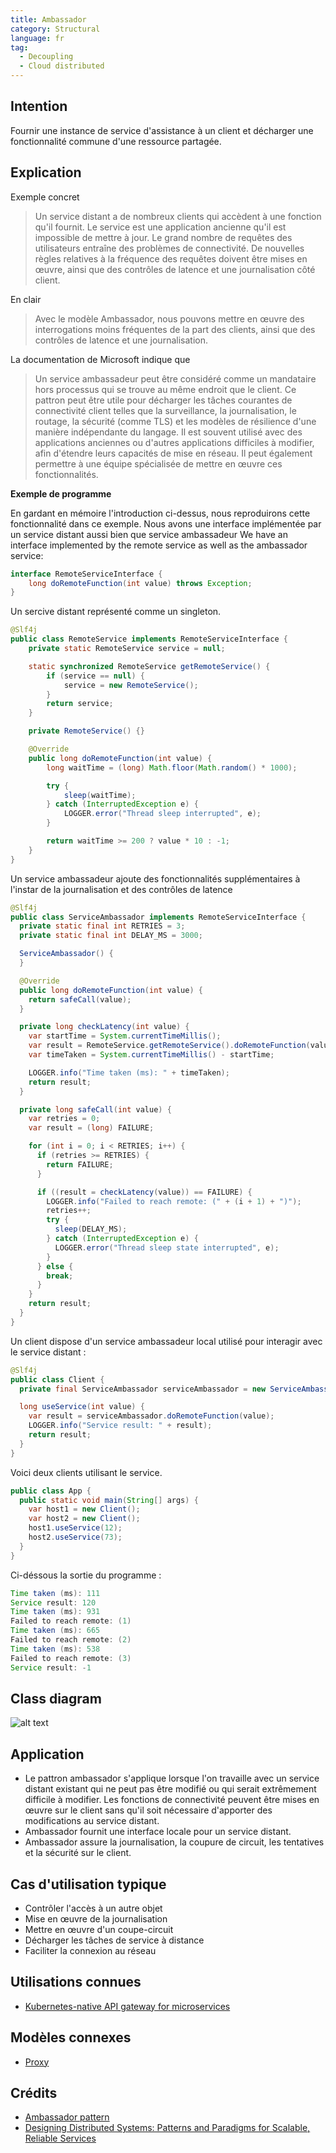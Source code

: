 ```yaml
---
title: Ambassador
category: Structural
language: fr
tag:
  - Decoupling
  - Cloud distributed
---
```


## Intention

Fournir une instance de service d'assistance à un client et décharger une fonctionnalité commune d'une ressource
partagée.

## Explication

Exemple concret

> Un service distant a de nombreux clients qui accèdent à une fonction qu'il fournit. Le service est une application
> ancienne qu'il est impossible de mettre à jour. Le grand nombre de requêtes des utilisateurs entraîne des problèmes de
> connectivité. De nouvelles règles relatives à la fréquence des requêtes doivent être mises en œuvre, ainsi que des
> contrôles de latence et une journalisation côté client.

En clair

> Avec le modèle Ambassador, nous pouvons mettre en œuvre des interrogations moins fréquentes de la part des clients,
> ainsi que des contrôles de latence et une journalisation.

La documentation de Microsoft indique que

> Un service ambassadeur peut être considéré comme un mandataire hors processus qui se trouve au même endroit que le
> client.
> Ce pattron peut être utile pour décharger les tâches courantes de connectivité client telles que la surveillance,
> la journalisation, le routage, la sécurité (comme TLS) et les modèles de résilience d'une manière indépendante du
> langage.
> Il est souvent utilisé avec des applications anciennes ou d'autres applications difficiles à modifier, afin d'étendre
> leurs capacités de mise en réseau. Il peut également permettre à une équipe spécialisée de mettre en œuvre ces
> fonctionnalités.

**Exemple de programme**

En gardant en mémoire l'introduction ci-dessus, nous reproduirons cette fonctionnalité dans ce exemple. Nous avons une
interface
implémentée par un service distant aussi bien que service ambassadeur
We have an interface implemented
by the remote service as well as the ambassador service:

```java
interface RemoteServiceInterface {
    long doRemoteFunction(int value) throws Exception;
}
```

Un sercive distant représenté comme un singleton.

```java
@Slf4j
public class RemoteService implements RemoteServiceInterface {
    private static RemoteService service = null;

    static synchronized RemoteService getRemoteService() {
        if (service == null) {
            service = new RemoteService();
        }
        return service;
    }

    private RemoteService() {}

    @Override
    public long doRemoteFunction(int value) {
        long waitTime = (long) Math.floor(Math.random() * 1000);

        try {
            sleep(waitTime);
        } catch (InterruptedException e) {
            LOGGER.error("Thread sleep interrupted", e);
        }

        return waitTime >= 200 ? value * 10 : -1;
    }
}
```

Un service ambassadeur ajoute des fonctionnalités supplémentaires à l'instar de la journalisation et des contrôles de
latence

```java
@Slf4j
public class ServiceAmbassador implements RemoteServiceInterface {
  private static final int RETRIES = 3;
  private static final int DELAY_MS = 3000;

  ServiceAmbassador() {
  }

  @Override
  public long doRemoteFunction(int value) {
    return safeCall(value);
  }

  private long checkLatency(int value) {
    var startTime = System.currentTimeMillis();
    var result = RemoteService.getRemoteService().doRemoteFunction(value);
    var timeTaken = System.currentTimeMillis() - startTime;

    LOGGER.info("Time taken (ms): " + timeTaken);
    return result;
  }

  private long safeCall(int value) {
    var retries = 0;
    var result = (long) FAILURE;

    for (int i = 0; i < RETRIES; i++) {
      if (retries >= RETRIES) {
        return FAILURE;
      }

      if ((result = checkLatency(value)) == FAILURE) {
        LOGGER.info("Failed to reach remote: (" + (i + 1) + ")");
        retries++;
        try {
          sleep(DELAY_MS);
        } catch (InterruptedException e) {
          LOGGER.error("Thread sleep state interrupted", e);
        }
      } else {
        break;
      }
    }
    return result;
  }
}
```

Un client dispose d'un service ambassadeur local utilisé pour interagir avec le service distant :

```java
@Slf4j
public class Client {
  private final ServiceAmbassador serviceAmbassador = new ServiceAmbassador();

  long useService(int value) {
    var result = serviceAmbassador.doRemoteFunction(value);
    LOGGER.info("Service result: " + result);
    return result;
  }
}
```

Voici deux clients utilisant le service.

```java
public class App {
  public static void main(String[] args) {
    var host1 = new Client();
    var host2 = new Client();
    host1.useService(12);
    host2.useService(73);
  }
}
```

Ci-déssous la sortie du programme :

```java
Time taken (ms): 111
Service result: 120
Time taken (ms): 931
Failed to reach remote: (1)
Time taken (ms): 665
Failed to reach remote: (2)
Time taken (ms): 538
Failed to reach remote: (3)
Service result: -1
```

## Class diagram

![alt text](../../../ambassador/etc/ambassador.urm.png "Ambassador class diagram")

## Application

* Le pattron ambassador s'applique lorsque l'on travaille avec un service distant existant qui ne peut pas être modifié
  ou
  qui serait extrêmement difficile à modifier. Les fonctions de connectivité peuvent être mises en œuvre sur le client
  sans
  qu'il soit nécessaire d'apporter des modifications au service distant.
* Ambassador fournit une interface locale pour un service distant.
* Ambassador assure la journalisation, la coupure de circuit, les tentatives et la sécurité sur le client.

## Cas d'utilisation typique

* Contrôler l'accès à un autre objet
* Mise en œuvre de la journalisation
* Mettre en œuvre d'un coupe-circuit
* Décharger les tâches de service à distance
* Faciliter la connexion au réseau

## Utilisations connues

* [Kubernetes-native API gateway for microservices](https://github.com/datawire/ambassador)

## Modèles connexes

* [Proxy](https://java-design-patterns.com/patterns/proxy/)

## Crédits

* [Ambassador pattern](https://docs.microsoft.com/en-us/azure/architecture/patterns/ambassador)
* [Designing Distributed Systems: Patterns and Paradigms for Scalable, Reliable Services](https://www.amazon.com/s?k=designing+distributed+systems&sprefix=designing+distri%2Caps%2C156&linkCode=ll2&tag=javadesignpat-20&linkId=a12581e625462f9038557b01794e5341&language=en_US&ref_=as_li_ss_tl)
